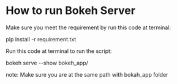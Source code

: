 
# How to run Bokeh Server

Make sure you meet the requirement by run this code at terminal:

pip install -r requirement.txt


Run this code at terminal to run the script:

bokeh serve --show bokeh_app/

note: Make sure you are at the same path with bokah_app folder
